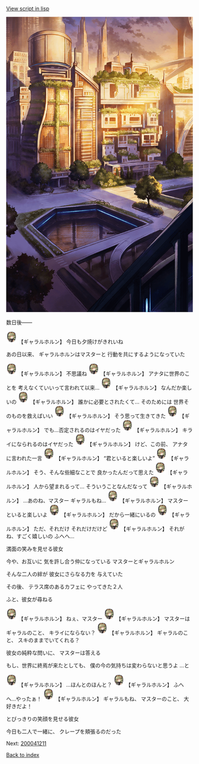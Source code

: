[View script in lisp](../scripts/200031213.txt)

![in_city_evening.png](../images/backgrounds/in_city_evening.png)

数日後――

<img src="../images/units/52000311.png" alt="52000311.png" height="34"/>
【ギャラルホルン】
今日も夕焼けがきれいね

あの日以来、
ギャラルホルンはマスターと
行動を共にするようになっていた

<img src="../images/units/52000311.png" alt="52000311.png" height="34"/>
【ギャラルホルン】
不思議ね

<img src="../images/units/52000311.png" alt="52000311.png" height="34"/>
【ギャラルホルン】
アナタに世界のことを
考えなくていいって言われて以来…

<img src="../images/units/52000311.png" alt="52000311.png" height="34"/>
【ギャラルホルン】
なんだか楽しいの

<img src="../images/units/52000311.png" alt="52000311.png" height="34"/>
【ギャラルホルン】
誰かに必要とされたくて…
そのためには
世界そのものを救えばいい

<img src="../images/units/52000311.png" alt="52000311.png" height="34"/>
【ギャラルホルン】
そう思って生きてきた

<img src="../images/units/52000311.png" alt="52000311.png" height="34"/>
【ギャラルホルン】
でも…否定されるのはイヤだった

<img src="../images/units/52000311.png" alt="52000311.png" height="34"/>
【ギャラルホルン】
キライになられるのはイヤだった

<img src="../images/units/52000311.png" alt="52000311.png" height="34"/>
【ギャラルホルン】
けど、この前、
アナタに言われた一言

<img src="../images/units/52000311.png" alt="52000311.png" height="34"/>
【ギャラルホルン】
“君といると楽しいよ”

<img src="../images/units/52000311.png" alt="52000311.png" height="34"/>
【ギャラルホルン】
そう、そんな些細なことで
良かったんだって思えた

<img src="../images/units/52000311.png" alt="52000311.png" height="34"/>
【ギャラルホルン】
人から望まれるって…
そういうことなんだなって

<img src="../images/units/52000311.png" alt="52000311.png" height="34"/>
【ギャラルホルン】
…あのね、マスター
ギャラルもね…

<img src="../images/units/52000311.png" alt="52000311.png" height="34"/>
【ギャラルホルン】
マスターといると楽しいよ

<img src="../images/units/52000311.png" alt="52000311.png" height="34"/>
【ギャラルホルン】
だから一緒にいるの

<img src="../images/units/52000311.png" alt="52000311.png" height="34"/>
【ギャラルホルン】
ただ、それだけ
それだけだけど

<img src="../images/units/52000311.png" alt="52000311.png" height="34"/>
【ギャラルホルン】
それがね、すごく嬉しいの
ふへへ…

満面の笑みを見せる彼女

今や、お互いに
気を許し合う仲になっている
マスターとギャラルホルン

そんな二人の絆が
彼女にさらなる力を
与えていた

その後、
テラス席のあるカフェに
やってきた２人

ふと、彼女が尋ねる

<img src="../images/units/52000311.png" alt="52000311.png" height="34"/>
【ギャラルホルン】
ねぇ、マスター

<img src="../images/units/52000311.png" alt="52000311.png" height="34"/>
【ギャラルホルン】
マスターはギャラルのこと、
キライにならない？

<img src="../images/units/52000311.png" alt="52000311.png" height="34"/>
【ギャラルホルン】
ギャラルのこと、
スキのままでいてくれる？

彼女の純粋な問いに、
マスターは答える

もし、世界に終焉が来たとしても、
僕の今の気持ちは変わらないと思うよ
…と

<img src="../images/units/52000311.png" alt="52000311.png" height="34"/>
【ギャラルホルン】
…ほんとのほんと？

<img src="../images/units/52000311.png" alt="52000311.png" height="34"/>
【ギャラルホルン】
ふへへ…やったぁ！

<img src="../images/units/52000311.png" alt="52000311.png" height="34"/>
【ギャラルホルン】
ギャラルもね、
マスターのこと、
大好きだよ！

とびっきりの笑顔を見せる彼女

今日も二人で一緒に、
クレープを頬張るのだった


Next: [200041211](200041211.md)

[Back to index](index.md)
